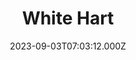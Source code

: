 ---
date: 2023-09-03T07:03:12.000Z
title: White Hart
latitude: 52.02869422434737
longitude: 0.8604100222070871
category: checkin
---